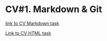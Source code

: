# CV#1. Markdown & Git

[link to CV Markdown task](https://aleksgoodomens.github.io/rsschool-cv/cv)

[Link to CV HTML task](https://aleksgoodomens.github.io/rsschool-cv)
